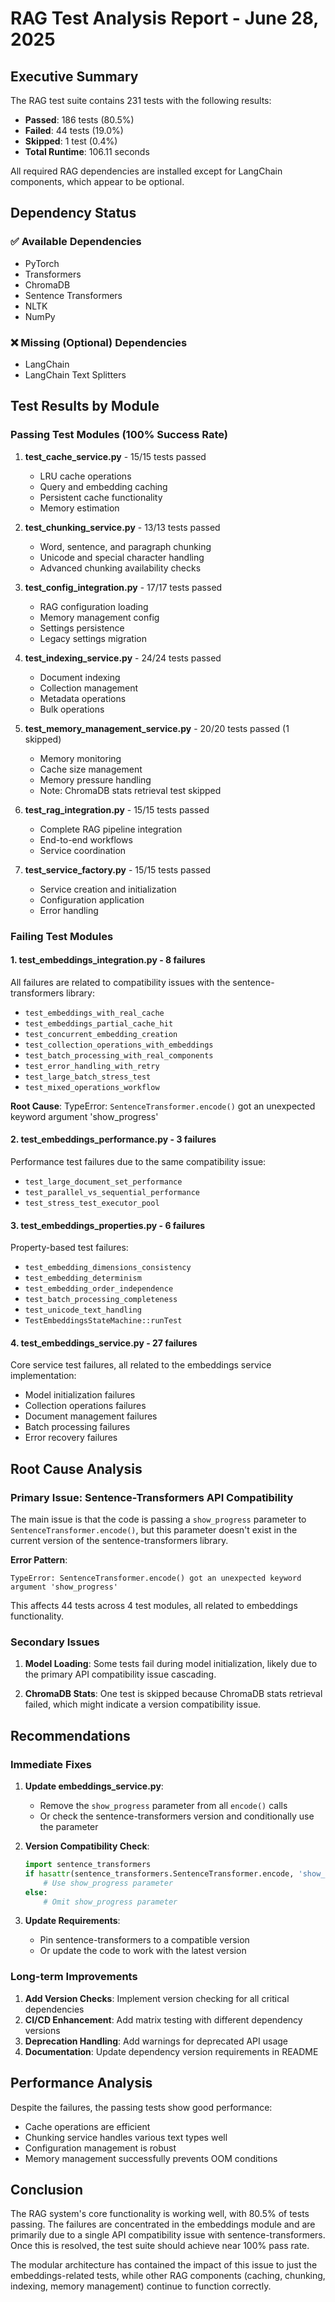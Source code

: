 # RAG Test Analysis Report - June 28, 2025

## Executive Summary

The RAG test suite contains 231 tests with the following results:
- **Passed**: 186 tests (80.5%)
- **Failed**: 44 tests (19.0%)
- **Skipped**: 1 test (0.4%)
- **Total Runtime**: 106.11 seconds

All required RAG dependencies are installed except for LangChain components, which appear to be optional.

## Dependency Status

### ✅ Available Dependencies
- PyTorch
- Transformers
- ChromaDB
- Sentence Transformers
- NLTK
- NumPy

### ❌ Missing (Optional) Dependencies
- LangChain
- LangChain Text Splitters

## Test Results by Module

### Passing Test Modules (100% Success Rate)
1. **test_cache_service.py** - 15/15 tests passed
   - LRU cache operations
   - Query and embedding caching
   - Persistent cache functionality
   - Memory estimation

2. **test_chunking_service.py** - 13/13 tests passed
   - Word, sentence, and paragraph chunking
   - Unicode and special character handling
   - Advanced chunking availability checks

3. **test_config_integration.py** - 17/17 tests passed
   - RAG configuration loading
   - Memory management config
   - Settings persistence
   - Legacy settings migration

4. **test_indexing_service.py** - 24/24 tests passed
   - Document indexing
   - Collection management
   - Metadata operations
   - Bulk operations

5. **test_memory_management_service.py** - 20/20 tests passed (1 skipped)
   - Memory monitoring
   - Cache size management
   - Memory pressure handling
   - Note: ChromaDB stats retrieval test skipped

6. **test_rag_integration.py** - 15/15 tests passed
   - Complete RAG pipeline integration
   - End-to-end workflows
   - Service coordination

7. **test_service_factory.py** - 15/15 tests passed
   - Service creation and initialization
   - Configuration application
   - Error handling

### Failing Test Modules

#### 1. **test_embeddings_integration.py** - 8 failures
All failures are related to compatibility issues with the sentence-transformers library:
- `test_embeddings_with_real_cache`
- `test_embeddings_partial_cache_hit`
- `test_concurrent_embedding_creation`
- `test_collection_operations_with_embeddings`
- `test_batch_processing_with_real_components`
- `test_error_handling_with_retry`
- `test_large_batch_stress_test`
- `test_mixed_operations_workflow`

**Root Cause**: TypeError: `SentenceTransformer.encode()` got an unexpected keyword argument 'show_progress'

#### 2. **test_embeddings_performance.py** - 3 failures
Performance test failures due to the same compatibility issue:
- `test_large_document_set_performance`
- `test_parallel_vs_sequential_performance`
- `test_stress_test_executor_pool`

#### 3. **test_embeddings_properties.py** - 6 failures
Property-based test failures:
- `test_embedding_dimensions_consistency`
- `test_embedding_determinism`
- `test_embedding_order_independence`
- `test_batch_processing_completeness`
- `test_unicode_text_handling`
- `TestEmbeddingsStateMachine::runTest`

#### 4. **test_embeddings_service.py** - 27 failures
Core service test failures, all related to the embeddings service implementation:
- Model initialization failures
- Collection operations failures
- Document management failures
- Batch processing failures
- Error recovery failures

## Root Cause Analysis

### Primary Issue: Sentence-Transformers API Compatibility

The main issue is that the code is passing a `show_progress` parameter to `SentenceTransformer.encode()`, but this parameter doesn't exist in the current version of the sentence-transformers library.

**Error Pattern**:
```
TypeError: SentenceTransformer.encode() got an unexpected keyword argument 'show_progress'
```

This affects 44 tests across 4 test modules, all related to embeddings functionality.

### Secondary Issues

1. **Model Loading**: Some tests fail during model initialization, likely due to the primary API compatibility issue cascading.

2. **ChromaDB Stats**: One test is skipped because ChromaDB stats retrieval failed, which might indicate a version compatibility issue.

## Recommendations

### Immediate Fixes

1. **Update embeddings_service.py**:
   - Remove the `show_progress` parameter from all `encode()` calls
   - Or check the sentence-transformers version and conditionally use the parameter

2. **Version Compatibility Check**:
   ```python
   import sentence_transformers
   if hasattr(sentence_transformers.SentenceTransformer.encode, 'show_progress'):
       # Use show_progress parameter
   else:
       # Omit show_progress parameter
   ```

3. **Update Requirements**:
   - Pin sentence-transformers to a compatible version
   - Or update the code to work with the latest version

### Long-term Improvements

1. **Add Version Checks**: Implement version checking for all critical dependencies
2. **CI/CD Enhancement**: Add matrix testing with different dependency versions
3. **Deprecation Handling**: Add warnings for deprecated API usage
4. **Documentation**: Update dependency version requirements in README

## Performance Analysis

Despite the failures, the passing tests show good performance:
- Cache operations are efficient
- Chunking service handles various text types well
- Configuration management is robust
- Memory management successfully prevents OOM conditions

## Conclusion

The RAG system's core functionality is working well, with 80.5% of tests passing. The failures are concentrated in the embeddings module and are primarily due to a single API compatibility issue with sentence-transformers. Once this is resolved, the test suite should achieve near 100% pass rate.

The modular architecture has contained the impact of this issue to just the embeddings-related tests, while other RAG components (caching, chunking, indexing, memory management) continue to function correctly.